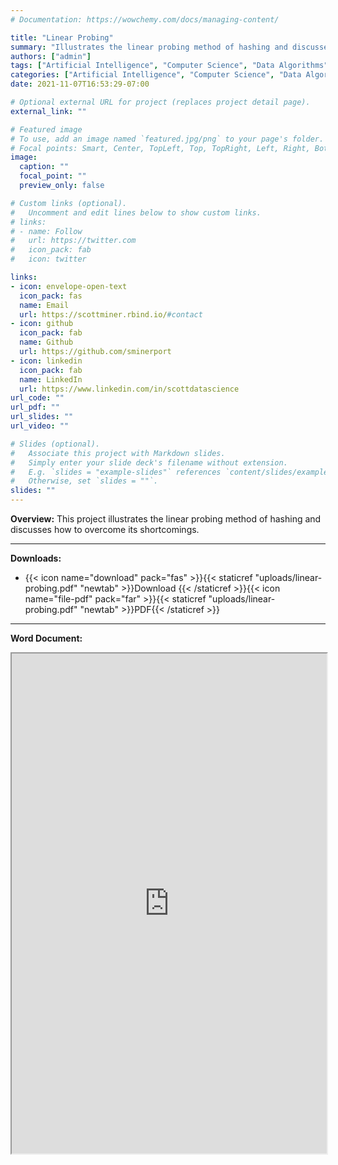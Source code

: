 ```yaml
---
# Documentation: https://wowchemy.com/docs/managing-content/

title: "Linear Probing"
summary: "Illustrates the linear probing method of hashing and discusses how to overcome its shortcomings"
authors: ["admin"]
tags: ["Artificial Intelligence", "Computer Science", "Data Algorithms", "Data Structures", "Machine Learning"]
categories: ["Artificial Intelligence", "Computer Science", "Data Algorithms", "Data Structures", "Machine Learning"]
date: 2021-11-07T16:53:29-07:00

# Optional external URL for project (replaces project detail page).
external_link: ""

# Featured image
# To use, add an image named `featured.jpg/png` to your page's folder.
# Focal points: Smart, Center, TopLeft, Top, TopRight, Left, Right, BottomLeft, Bottom, BottomRight.
image:
  caption: ""
  focal_point: ""
  preview_only: false

# Custom links (optional).
#   Uncomment and edit lines below to show custom links.
# links:
# - name: Follow
#   url: https://twitter.com
#   icon_pack: fab
#   icon: twitter

links:
- icon: envelope-open-text
  icon_pack: fas
  name: Email
  url: https://scottminer.rbind.io/#contact
- icon: github
  icon_pack: fab
  name: Github
  url: https://github.com/sminerport
- icon: linkedin
  icon_pack: fab
  name: LinkedIn
  url: https://www.linkedin.com/in/scottdatascience
url_code: ""
url_pdf: ""
url_slides: ""
url_video: ""

# Slides (optional).
#   Associate this project with Markdown slides.
#   Simply enter your slide deck's filename without extension.
#   E.g. `slides = "example-slides"` references `content/slides/example-slides.md`.
#   Otherwise, set `slides = ""`.
slides: ""
---
```

**Overview:** This project illustrates the linear probing method of hashing and discusses how to overcome its shortcomings.
<hr/>

**Downloads:**

<ul>
	<li>{{< icon name="download" pack="fas" >}}{{< staticref "uploads/linear-probing.pdf" "newtab" >}}Download {{< /staticref >}}{{< icon name="file-pdf" pack="far" >}}{{< staticref "uploads/linear-probing.pdf" "newtab" >}}PDF{{< /staticref >}}</li>
</ul>
<hr/>

**Word Document:**

<iframe src="https://onedrive.live.com/embed?cid=5B8EDCFD5CE8D99E&resid=5B8EDCFD5CE8D99E%21246109&authkey=AC1_cQ4vzP18IwU&em=2" width="100%" height="800" frameborder="1" scrolling="yes"></iframe>
